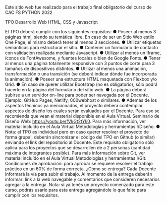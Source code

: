 Este sitio web fue realizado para el trabajo final obligatorio del curso de CAC FS PYTHON 2022 

TPO Desarrollo Web
HTML, CSS y Javascript

El TPO deberá cumplir con los siguientes requisitos:
● Poseer al menos 3 páginas html, siendo su temática libre. En caso de ser un Sitio Web estilo
One Page, el mismo deberá tener al menos 3 secciones.
● Utilizar etiquetas semánticas para estructurar el sitio.
● Contener un formulario de contacto con validación realizada mediante Javascript.
● Utilizar al menos un Iframe, íconos de FontAwesome, y fuentes locales o bien de Google
Fonts.
● Tener al menos una página totalmente responsive con 3 puntos de corte para 3 tamaños de
dispositivos distintos.
● Utilizar al menos una animación, transformación o una transición (se deberá indicar dónde
fue incorporada la animación).
● Poseer una estructura HTML maquetada con Flexbox y/o Grid.
● En caso de querer utilizar Bootstrap (no es obligatorio), sólo podrá hacerlo en la página del
formulario del sitio web.
● La página deberá subirse a un servidor on-line para poder ser navegada por el Docente.
Ejemplo: GitHub Pages, Netlify, 000webhost o similares.
● Además de los aspectos técnicos ya mencionados, el proyecto deberá contemplar aspectos
de diseño los cuales serán evaluados por el Docente. Para eso se recomienda que vean el
material disponible en el Aula Virtual. Seminario de Diseño Web:
https://youtu.be/fVkGt2tYIj0. Para más información, ver material incluído en el Aula Virtual
Metodologías y herramientas I/Diseño.
● Nota: el TPO es individual pero en caso querer resolver el proyecto de forma grupal,
deberán sincronizar el código del TPO en Github (o similar) enviando el link del repositorio al
Docente. Este requisito obligatorio sólo aplica para los proyectos que se desarrollen de a 2
personas (cantidad máxima de integrantes posible). Para más información sobre Git, ver
material incluído en el Aula Virtual Metodologías y herramientas I/Git.
Condiciones de aprobación: para aprobar se requiere resolver el trabajo práctico en un 60% de
forma correcta.
¿Cómo se entrega?
Cada Docente informará la vía para subir el trabajo. Al momento de la entrega deberán informar: link
a la web navegable y comentarios que consideren necesarios agregar a la entrega.
Nota: si ya tenés un proyecto comenzado para este curso, podrás usarlo para esta entrega
agregándole lo que falte para cumplir con los requisitos.
